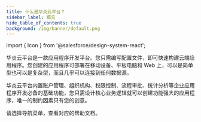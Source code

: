 ```yaml
---
title: 什么是华炎云平台？
sidebar_label: 概览
hide_table_of_contents: true
background: /img/banner/default.png
---
```


import { Icon } from '@salesforce/design-system-react';

华炎云平台是一款应用程序开发平台。您只需编写配置文件，即可快速构建云端应用程序。您创建的应用程序可部署在移动设备、平板电脑和 Web 上，可以是简单型也可以是复杂型，而且几乎可以连接到任何数据源。

华炎云平台内置账户管理、组织机构、权限控制、流程审批、统计分析等企业应用程序开发必备的基础功能，您只需设计核心业务逻辑就可以创建功能强大的应用程序，唯一的制约因素只有您的创意。

请选择导航菜单，查看对应的帮助文档。